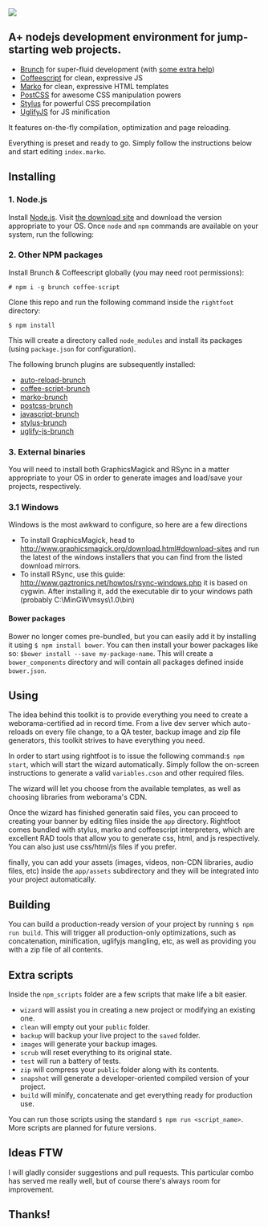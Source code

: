 <img src="http://i1039.photobucket.com/albums/a472/bkuri/g4204_zpsgxzdynlo.png">

A+ nodejs development environment for jump-starting web projects.
-----------------------------------------------------------------

-	[Brunch](http://brunch.io) for super-fluid development (with [some extra help](#brunch)\)
-	[Coffeescript](http://coffeescript.org) for clean, expressive JS
-	[Marko](http://markojs.com) for clean, expressive HTML templates
-	[PostCSS](http://postcss.org) for awesome CSS manipulation powers
-	[Stylus](https://learnboost.github.io/stylus/) for powerful CSS precompilation
-	[UglifyJS](http://lisperator.net/uglifyjs) for JS minification

It features on-the-fly compilation, optimization and page reloading.

Everything is preset and ready to go. Simply follow the instructions below and start editing `index.marko`.

Installing
----------

### 1. Node.js

Install [Node.js](http://nodejs.org). Visit [the download site](http://nodejs.org/download/) and download the version appropriate to your OS. Once `node` and `npm` commands are available on your system, run the following:

### 2. Other NPM packages

Install Brunch & Coffeescript globally (you may need root permissions):

`# npm i -g brunch coffee-script`

Clone this repo and run the following command inside the `rightfoot` directory:

`$ npm install`

This will create a directory called `node_modules` and install its packages (using `package.json` for configuration).

<a name="brunch"></a>The following brunch plugins are subsequently installed:

-	[auto-reload-brunch](https://github.com/brunch/auto-reload-brunch)
-	[coffee-script-brunch](https://github.com/brunch/coffee-script-brunch)
-	[marko-brunch](https://github.com/bkuri/marko-brunch)
-	[postcss-brunch](https://github.com/iamvdo/postcss-brunch)
-	[javascript-brunch](https://github.com/brunch/javascript-brunch)
-	[stylus-brunch](https://github.com/brunch/stylus-brunch)
-	[uglify-js-brunch](https://github.com/brunch/uglify-js-brunch)

### 3. External binaries

You will need to install both GraphicsMagick and RSync in a matter appropriate to your OS in order to generate images and load/save your projects, respectively.

### 3.1 Windows

Windows is the most awkward to configure, so here are a few directions

* To install GraphicsMagick, head to http://www.graphicsmagick.org/download.html#download-sites and run the latest of
the windows installers that you can find from the listed download mirrors.
* To install RSync, use this guide: http://www.gaztronics.net/howtos/rsync-windows.php
  it is based on cygwin. After installing it, add the executable dir to your windows path (probably C:\MinGW\msys\1.0\bin)

#### Bower packages

Bower no longer comes pre-bundled, but you can easily add it by installing it using `$ npm install bower`. You can then install your bower packages like so: `$bower install --save my-package-name`. This will create a `bower_components` directory and will contain all packages defined inside `bower.json`.

Using
-----

The idea behind this toolkit is to provide everything you need to create a weborama-certified ad in record time. From a live dev server which auto-reloads on every file change, to a QA tester, backup image and zip file generators, this toolkit strives to have everything you need.

In order to start using rightfoot is to issue the following command:`$ npm start`, which will start the wizard automatically. Simply follow the on-screen instructions to generate a valid `variables.cson` and other required files.

The wizard will let you choose from the available templates, as well as choosing libraries from weborama's CDN.

Once the wizard has finished generatin said files, you can proceed to creating your banner by editing files inside the `app` directory. Rightfoot comes bundled with stylus, marko and coffeescript interpreters, which are excellent RAD tools that allow you to generate css, html, and js respectively. You can also just use css/html/js files if you prefer.

finally, you can add your assets (images, videos, non-CDN libraries, audio files, etc) inside the `app/assets` subdirectory and they will be integrated into your project automatically.

Building
--------

You can build a production-ready version of your project by running `$ npm run build`. This will trigger all production-only optimizations, such as concatenation, minification, uglifyjs mangling, etc, as well as providing you with a zip file of all contents.

Extra scripts
-------------

Inside the `npm_scripts` folder are a few scripts that make life a bit easier.

-	`wizard` will assist you in creating a new project or modifying an existing one.
-	`clean` will empty out your `public` folder.
-	`backup` will backup your live project to the `saved` folder.
-	`images` will generate your backup images.
-	`scrub` will reset everything to its original state.
-	`test` will run a battery of tests.
-	`zip` will compress your `public` folder along with its contents.
-	`snapshot` will generate a developer-oriented compiled version of your project.
-	`build` will minify, concatenate and get everything ready for production use.

You can run those scripts using the standard `$ npm run <script_name>`. More scripts are planned for future versions.

Ideas FTW
---------

I will gladly consider suggestions and pull requests. This particular combo has served me really well, but of course there's always room for improvement.

Thanks!
-------
